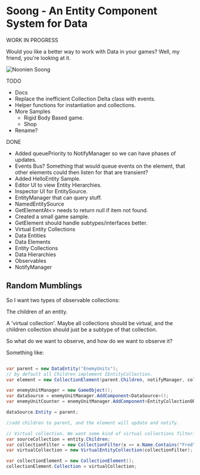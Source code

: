 # Soong - An Entity Component System for Data

WORK IN PROGRESS

Would you like a better way to work with Data in your games? Well, my friend, you're looking at it.

![Noonien Soong](https://images.squarespace-cdn.com/content/v1/5cc3d1b051f4d40415789cc2/cc796e93-4fa2-4dee-a14d-059cd47d55fc/Noonien-Soong-data-brothers.jpg?format=1000w)

TODO
  * Docs
  * Replace the inefficient Collection Delta class with events.
  * Helper functions for instantiation and collections.
  * More Samples
    * Rigid Body Based game.
    * Shop
  * Rename?

DONE
  * Added queuePriority to NotifyManager so we can have phases of updates.
  * Events Bus? Something that would queue events on the element, that other elements could then listen for that are transient?
  * Added HelloEntity Sample.
  * Editor UI to view Entity Hierarchies.
  * Inspector UI for EntitySource.
  * EntityManager that can query stuff.
  * NamedEntitySource
  * GetElementAt<> needs to return null if item not found.
  * Created a small game sample. 
  * GetElement<T> should handle subtypes/interfaces better.
  * Virtual Entity Collections
  * Data Entities
  * Data Elements
  * Entity Collections
  * Data Hierarchies
  * Observables
  * NotifyManager


## Random Mumblings

So I want two types of observable collections:

The children of an entity.

A 'virtual collection'. Maybe all collections should be virtual, and the children collection should just be a subtype of that collection.

So what do we want to observe, and how do we want to observe it?

Something like:

```csharp

var parent = new DataEntity("EnemyUnits");
// by default all Children implement IEntityCollection.
var element = new CollectionElement(parent.Children, notifyManager, collection);

var enemyUnitManager = new GameObject();
var dataSource = enemyUnitManager.AddComponent<DataSource>();
var enemyUnitCounter = enemyUnitManager.AddComponent<EntityCollectionObserver>();

dataSource.Entity = parent;

//add children to parent, and the element will update and notify.

```

```csharp
// Virtual collection. We want some kind of virtual collections filtering.
var sourceCollection = entity.Children;
var collectionFilter = new CollectionFilter(x => x.Name.Contains("Fred"), sourceCollection);
var virtualCollection = new VirtualEntityCollection(collectionFilter);

var collectionElement = new CollectionElement();
collectionElement.Collection = virtualCollection;
```
